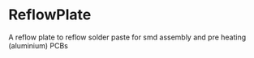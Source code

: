 # ReflowPlate
A reflow plate to reflow solder paste for smd assembly and pre heating (aluminium) PCBs
